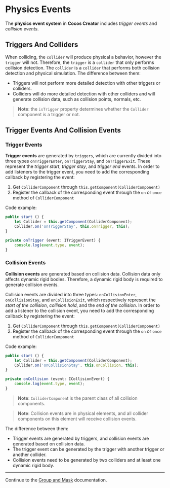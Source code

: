 # Physics Events

The __physics event system__ in __Cocos Creator__ includes *trigger events* and *collision events*.

## Triggers And Colliders

When colliding, the `collider` will produce physical a behavior, however the `trigger` will not. Therefore, the `trigger` is a `collider` that only performs collision detection. The `collider` is a `collider` that performs both collision detection and physical simulation. The difference between them:

- Triggers will not perform more detailed detection with other triggers or colliders.
- Colliders will do more detailed detection with other colliders and will generate collision data, such as collision points, normals, etc.

> **Note**: the `isTrigger` property determines whether the `Collider` component is a trigger or not.

## Trigger Events And Collision Events

### Trigger Events

__Trigger events__ are generated by `triggers`, which are currently divided into three types `onTriggerEnter`, `onTriggerStay`, and `onTriggerExit`. These represent the *trigger start*, *trigger stay*, and *trigger end* events. In order to add listeners to the trigger event, you need to add the corresponding callback by registering the event:

1. Get `ColliderComponent` through `this.getComponent(ColliderComponent)`
2. Register the callback of the corresponding event through the `on` or `once` method of `ColliderComponent`

Code example:

```ts
public start () {
    let Collider = this.getComponent(ColliderComponent);
    Collider.on('onTriggerStay', this.onTrigger, this);
}

private onTrigger (event: ITriggerEvent) {
    console.log(event.type, event);
}
```

### Collision Events

__Collision events__ are generated based on collision data. Collision data only affects dynamic rigid bodies. Therefore, a dynamic rigid body is required to generate collision events.

Collision events are divided into three types: `onCollisionEnter`, `onCollisionStay`, and `onCollisionExit`, which respectively represent the *start of the collision*, *collision hold*, and the *end of the collision*. In order to add a listener to the collision event, you need to add the corresponding callback by registering the event:

1. Get `ColliderComponent` through `this.getComponent(ColliderComponent)`
2. Register the callback of the corresponding event through the `on` or `once` method of `ColliderComponent`

Code example:

```ts
public start () {
    let Collider = this.getComponent(ColliderComponent);
    Collider.on('onCollisionStay', this.onCollision, this);
}

private onCollision (event: ICollisionEvent) {
    console.log(event.type, event);
}
```

> **Note**: `ColliderComponen`t is the parent class of all collision components.

> **Note**: Collision events are in physical elements, and all collider components on this element will receive collision events.

The difference between them:

- Trigger events are generated by triggers, and collision events are generated based on collision data.
- The trigger event can be generated by the trigger with another trigger or another collider.
- Collision events need to be generated by two colliders and at least one dynamic rigid body.

---

Continue to the [Group and Mask](physics-group-mask.md) documentation.
